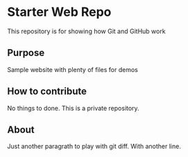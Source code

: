 # Starter Web Repo

This repository is for showing how Git and GitHub work

## Purpose

Sample website with plenty of files for demos

## How to contribute

No things to done. This is a private repository.

## About

Just another paragrath to play with git diff.
With another line.
